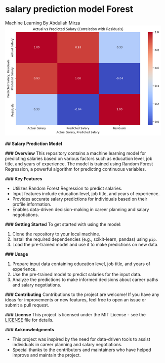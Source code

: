 # salary prediction model Forest
Machine Learning By Abdullah Mirza
![Salary Prediction Model](https://raw.githubusercontent.com/codebytemirza/salary-prediction-model-Forest/main/Acuracy.png)

**## Salary Prediction Model**

**### Overview**
This repository contains a machine learning model for predicting salaries based on various factors such as education level, job title, and years of experience. The model is trained using Random Forest Regression, a powerful algorithm for predicting continuous variables.

**### Key Features**
- Utilizes Random Forest Regression to predict salaries.
- Input features include education level, job title, and years of experience.
- Provides accurate salary predictions for individuals based on their profile information.
- Enables data-driven decision-making in career planning and salary negotiations.

**### Getting Started**
To get started with using the model:
1. Clone the repository to your local machine.
2. Install the required dependencies (e.g., scikit-learn, pandas) using `pip`.
3. Load the pre-trained model and use it to make predictions on new data.

**### Usage**
1. Prepare input data containing education level, job title, and years of experience.
2. Use the pre-trained model to predict salaries for the input data.
3. Analyze the predictions to make informed decisions about career paths and salary negotiations.

**### Contributing**
Contributions to the project are welcome! If you have any ideas for improvements or new features, feel free to open an issue or submit a pull request.

**### License**
This project is licensed under the MIT License - see the [LICENSE](LICENSE) file for details.

**### Acknowledgments**
- This project was inspired by the need for data-driven tools to assist individuals in career planning and salary negotiations.
- Special thanks to the contributors and maintainers who have helped improve and maintain the project.

